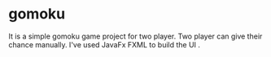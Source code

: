 # gomoku
It is a simple gomoku game project for two player. Two player can give their chance manually. I've used JavaFx FXML to build the UI .
